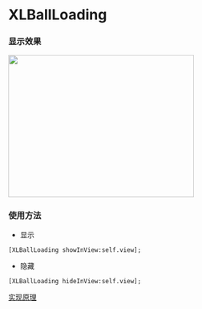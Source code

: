 # XLBallLoading

### 显示效果

<img src="https://github.com/mengxianliang/XLBallLoading/blob/master/GIF/1.gif" width=370 height=283 />

### 使用方法

* 显示
```objc
[XLBallLoading showInView:self.view];
```
* 隐藏
```objc
[XLBallLoading hideInView:self.view];
```
[实现原理](http://blog.csdn.net/u013282507/article/details/70145151)
